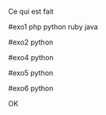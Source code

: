 Ce qui est fait 

#exo1 
php python ruby java

#exo2
python

#exo4
python

#exo5 
python 

#exo6 
python

OK
